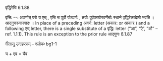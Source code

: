 

 वृद्धिरेचि 6.1.88 


वृत्तिः --: अवर्णात् परो य एच् , एचि च पूर्वो योऽवर्णः , तयोः पूर्वपरयोरवर्णैचोः स्थाने वृद्धिरेकादेशो भवति । आद्गुणस्यापवादः । In place of a preceding अवर्ण: letter (अकार: or आकार:) and a following एच् letter, there is a single substitute of a वृद्धि: letter (“आ”, “ऐ”, “औ” – ref. 1.1.1). This rule is an exception to the prior rule आद्गुणः 6.1.87 


गीतासु उदाहरणम् – श्लोकः bg1-1 


च + एव = चैव 


